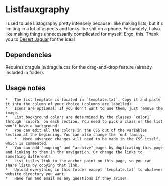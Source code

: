# Listfauxgraphy

I used to use Listography pretty intensely because I like making lists, but it's limiting in a lot of aspects and looks like shit on a phone. Fortunately, I also like making things unnecessarily complicated for myself. Ergo, this. Thank you to [Desert Jaguar](http://desertjaguar.casa) for the idea!

## Dependencies

Requires dragula.js/dragula.css for the drag-and-drop feature (already included in folder).


## Usage notes

    *   The list template is located in `template.txt`. Copy it and paste it into the column of your choice (columns are labelled)
    *   Icons are optional. If you don't want to use them, just remove the image.
    *   List background colors are determined by the classes `color1` through `color5` on each section. You need to pick a class or the list won't have a background!
    *   You can edit all the colors in the CSS out of the variables section at the beginning. You can also change the font family.
        *   More advanced changes will need to be made in the CSS itself, which is commented.
    *   You can add "ongoing" and "archive" pages by duplicating this page and linking to them in the navigation. Or change the links to something different!
    *   List titles link to the anchor point on this page, so you can share lists by copying that link.
    *   Upload everything in this folder except `template.txt` to whatever website directory you want.
    *   Have fun and email me any questions if they arise!